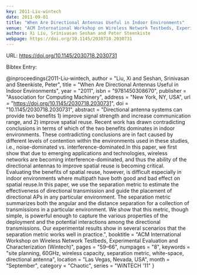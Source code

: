 ```yaml
---
key: 2011-Liu-wintech
date: 2011-09-01
title: "When Are Directional Antennas Useful in Indoor Environments"
venue: "ACM International Workshop on Wireless Network Testbeds, Experimental Evaluation and Characterization (Wintech)"
authors: Xi Liu, Srinivasan Seshan and Peter Steenkiste
webpage: https://doi.org/10.1145/2030718.2030731
---
```


URL: https://doi.org/10.1145/2030718.2030731

Bibtex Entry:

@inproceedings{2011-Liu-wintech,
    author = "Liu, Xi and Seshan, Srinivasan and Steenkiste, Peter",
    title = "When Are Directional Antennas Useful in Indoor Environments",
    year = "2011",
    isbn = "9781450308670",
    publisher = "Association for Computing Machinery",
    address = "New York, NY, USA",
    url = "https://doi.org/10.1145/2030718.2030731",
    doi = "10.1145/2030718.2030731",
    abstract = "Directional antenna systems can provide two benefits 1) improve signal strength and increase communication range, and 2) improve spatial reuse. Recent work has drawn contradicting conclusions in terms of which of the two benefits dominates in indoor environments. These contradicting conclusions are in fact caused by different levels of contention within the environments used in these studies, i.e., noise-dominated vs. interference-dominated.In this paper, we first show that due to emerging applications and technologies, wireless networks are becoming interference-dominated, and thus the ability of the directional antennas to improve spatial reuse is becoming critical. Evaluating the benefits of spatial reuse, however, is difficult especially in indoor environments where multipath have both good and bad effect on spatial reuse.In this paper, we use the separation metric to estimate the effectiveness of directional transmission and guide the placement of directional APs in any particular environment. The separation metric summarizes both the angular and the distance separation for a collection of transmissions in a particular environment. We show that this metric, though simple, is powerful enough to capture the various properties of the deployment and the potential interactions among the directional transmissions. Our experimental results show in several scenarios that the separation metric works well in practice.",
    booktitle = "ACM International Workshop on Wireless Network Testbeds, Experimental Evaluation and Characterization (Wintech)",
    pages = "59–66",
    numpages = "8",
    keywords = "site planning, 60GHz, wireless capacity, separation metric, white-space, directional antenna",
    location = "Las Vegas, Nevada, USA",
    month = "September",
    category = "Chaotic",
    series = "WiNTECH '11"
}

